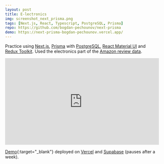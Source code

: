 ```yaml
---
layout: post
title: E-lectronics
img: screenshot_next_prisma.png
tags: [Next.js, React, Typescript, PostgreSQL, Prisma]
repo: https://github.com/bogdan-pechounov/next-prisma
demo: https://next-prisma-bogdan-pechounov.vercel.app/
---
```


Practice using [Next.js](https://nextjs.org/), [Prisma](https://nextjs.org/) with [PostgreSQL](https://www.postgresql.org/), [React Material UI](https://mui.com/) and [Redux Toolkit](https://redux-toolkit.js.org/). Used the electronics part of the [Amazon review data](http://jmcauley.ucsd.edu/data/amazon/links.html).

<!-- <div style="position:relative;width:fit-content;height:fit-content;margin:auto">
    <a style="position:absolute;top:20px;right:1rem;opacity:0.8;" href="https://clipchamp.com/watch/LNpeSb2VBTU?utm_source=embed&utm_medium=embed&utm_campaign=watch">
        <img style="height:22px;" src="https://clipchamp.com/e.svg" alt="Made with Clipchamp" />
    </a>
    <iframe allow="autoplay;" allowfullscreen style="border:none" src="https://clipchamp.com/watch/LNpeSb2VBTU/embed" width="640" height="360"></iframe>
</div> -->

<div style="position:relative;padding-top:56.25%;">
    <iframe allow="autoplay;" allowfullscreen style="border:none;position:absolute;top:0;left:0;width:100%;height:100%;" src="https://clipchamp.com/watch/tq21X0bqInR/embed"></iframe>
</div>      
        
[Demo](https://next-prisma-bogdan-pechounov.vercel.app/){:target="_blank"} deployed on [Vercel](https://vercel.com/) and [Supabase](https://supabase.com/) (pauses after a week).
